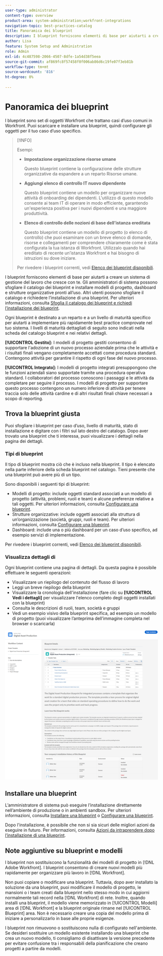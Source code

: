 ```yaml
---
user-type: administrator
content-type: overview
product-area: system-administration;workfront-integrations
navigation-topic: best-practices-catalog
title: Panoramica dei blueprint
description: I blueprint forniscono elementi di base per aiutarti a creare un sistema di gestione del lavoro che cresce con te.
author: Lisa
feature: System Setup and Administration
role: Admin
exl-id: 4c487598-2066-4507-8dfe-1a54d38f5eea
source-git-commit: af869fc8f57458f0f006ab86d6c19fe07f3eb81b
workflow-type: tm+mt
source-wordcount: '816'
ht-degree: 0%

---
```


# Panoramica dei blueprint

I blueprint sono set di oggetti Workfront che trattano casi d’uso comuni in Workfront. Puoi scaricare e installare una blueprint, quindi configurare gli oggetti per il tuo caso d’uso specifico.

>[!INFO]
>
>Esempi:
>
>* **Impostazione organizzazione risorse umane**
>
>   Questo blueprint contiene la configurazione delle strutture organizzative da espandere a un reparto Risorse umane.
>
>* **Aggiungi elenco di controllo IT nuovo dipendente**
>
>   Questo blueprint contiene un modello per organizzare nuove attività di onboarding dei dipendenti. L&#39;utilizzo di questo modello consente ai team IT di operare in modo efficiente, garantendo un&#39;esperienza positiva per i nuovi dipendenti e una maggiore produttività.
>
>* **Elenco di controllo delle nozioni di base dell’istanza ereditata**
>
>    Questo blueprint contiene un modello di progetto (o elenco di controllo) che puoi esaminare con un breve elenco di domande, risorse e collegamenti per comprendere chiaramente come è stata configurata la tua istanza di Workfront. Utilizzalo quando hai ereditato di recente un’istanza Workfront e hai bisogno di istruzioni su dove iniziare.
>
>Per rivedere i blueprint correnti, vedi [Elenco dei blueprint disponibili](/help/quicksilver/administration-and-setup/blueprints/list-of-available-blueprints.md).


I blueprint forniscono elementi di base per aiutarti a creare un sistema di gestione del lavoro che cresce con te. Gli amministratori di sistema possono sfogliare il catalogo dei blueprint e installare modelli di progetto, dashboard e strutture organizzative pronti all’uso. Altri utenti possono sfogliare il catalogo e richiedere l’installazione di una blueprint. Per ulteriori informazioni, consulta [Sfoglia il catalogo dei blueprint e richiedi l’installazione dei blueprint](../../administration-and-setup/blueprints/browse-catalog.md).

Ogni blueprint è destinato a un reparto e a un livello di maturità specifico per aiutarti a implementare più rapidamente best practice comprovate nel tuo sistema. I livelli di maturità dettagliati di seguito sono indicati nella scheda del catalogo blueprint e nei relativi dettagli.

**[!UICONTROL Gestito]:** I modelli di progetto gestiti consentono di supportare l&#39;adozione di un nuovo processo aziendale prima che le attività e i risultati finali vengano completamente accettati come procedura standard. Contengono attività per garantire il rispetto di ogni fase del nuovo processo.

**[!UICONTROL Integrato]:** I modelli di progetto integrati presuppongono che le funzioni aziendali siano supportate tramite una procedura operativa standard. I collaboratori del processo conoscono i passaggi e le attività da completare per seguire il processo. I modelli di progetto per supportare questo processo contengono un numero inferiore di attività per tenere traccia solo delle attività cardine e di altri risultati finali chiave necessari a scopo di reporting.

## Trova la blueprint giusta

Puoi sfogliare i blueprint per caso d’uso, livello di maturità, stato di installazione e digitare con i filtri sul lato destro del catalogo. Dopo aver trovato una blueprint che ti interessa, puoi visualizzare i dettagli nella pagina dei dettagli.

### Tipi di blueprint

Il tipo di blueprint mostra ciò che è incluso nella blueprint. Il tipo è elencato nella parte inferiore della scheda blueprint nel catalogo. Tieni presente che una blueprint può avere più di un tipo.

Sono disponibili i seguenti tipi di blueprint:

* Modelli di progetto: include oggetti standard associati a un modello di progetto (attività, problemi, ruoli e team) e alcune preferenze relative a tali oggetti. Per ulteriori informazioni, consulta [Configurare una blueprint](../../administration-and-setup/blueprints/configure-template-package.md).
* Strutture organizzative: include oggetti associati alla struttura di un’organizzazione (società, gruppi, ruoli e team). Per ulteriori informazioni, consulta [Configurare una blueprint](../../administration-and-setup/blueprints/configure-template-package.md).
* Dashboard: include una o più dashboard per un caso d’uso specifico, ad esempio servizi di implementazione.
<!--
* Request queues: Includes one or more projects configured as request queues.
* Custom forms: Includes custom forms attached to another object type, such as a project or portfolio.
* Setup features: Includes one or more elements that are configured in the Setup area of Workfront, such as layout templates.
-->

Per rivedere i blueprint correnti, vedi [Elenco dei blueprint disponibili](/help/quicksilver/administration-and-setup/blueprints/list-of-available-blueprints.md).

### Visualizza dettagli di 

Ogni blueprint contiene una pagina di dettagli. Da questa pagina è possibile effettuare le seguenti operazioni:

* Visualizzare un riepilogo del contenuto del flusso di lavoro
* Leggi un breve riepilogo della blueprint
* Visualizzare la cronologia dell&#39;installazione (fare clic su **[!UICONTROL Vedi i dettagli]** per visualizzare l&#39;elenco completo degli oggetti installati con la blueprint)
* Consulta le descrizioni di ruoli, team, società e gruppi
* Vedi un esempio visivo della blueprint specifica, ad esempio un modello di progetto (puoi visualizzare l’anteprima dell’immagine completa nel browser o scaricarla)

![[!UICONTROL Dettagli blueprint] pagina](assets/blueprint-details-page-2022.png)

## Installare una blueprint

L’amministratore di sistema può eseguire l’installazione direttamente nell’ambiente di produzione o in ambienti sandbox. Per ulteriori informazioni, consulta [Installare una blueprint](../../administration-and-setup/blueprints/blueprints-install.md) o [Configurare una blueprint](../../administration-and-setup/blueprints/configure-template-package.md).

Dopo l&#39;installazione, è possibile che non si sia sicuri delle migliori azioni da eseguire in futuro. Per informazioni, consulta [Azioni da intraprendere dopo l’installazione di una blueprint](../../administration-and-setup/blueprints/best-next-actions-after-install.md).

## Note aggiuntive su blueprint e modelli

I blueprint non sostituiscono la funzionalità dei modelli di progetto in [!DNL Adobe Workfront]. I blueprint consentono di creare nuovi modelli più rapidamente per organizzare più lavoro in [!DNL Workfront].

Non puoi copiare o modificare una blueprint. Tuttavia, dopo aver installato la soluzione da una blueprint, puoi modificare il modello di progetto, le mansioni o i team creati dalla blueprint nello stesso modo in cui aggiorni normalmente tali record nella [!DNL Workfront] di rete. Inoltre, quando installi una blueprint, il modello viene memorizzato in [!UICONTROL Modelli] area di [!DNL Workfront] e la blueprint originale rimane nel [!UICONTROL Blueprint] area. Non è necessario creare una copia del modello prima di iniziare a personalizzarlo in base alle proprie esigenze.

I blueprint non rimuovono o sostituiscono nulla di configurato nell&#39;ambiente. Se desideri sostituire un modello esistente installando una blueprint che crea un nuovo modello, ti consigliamo di disattivare la versione precedente per evitare confusione tra i responsabili della pianificazione che creano progetti a partire da modelli.
